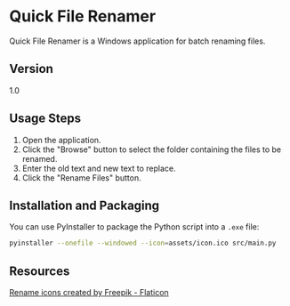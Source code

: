 # Quick File Renamer

Quick File Renamer is a Windows application for batch renaming files.


## Version

1.0


## Usage Steps

1. Open the application.
2. Click the "Browse" button to select the folder containing the files to be renamed.
3. Enter the old text and new text to replace.
4. Click the "Rename Files" button.


## Installation and Packaging

You can use PyInstaller to package the Python script into a `.exe` file:

```bash
pyinstaller --onefile --windowed --icon=assets/icon.ico src/main.py
```

## Resources

<a href="https://www.flaticon.com/free-icons/rename" title="rename icons">Rename icons created by Freepik - Flaticon</a>
